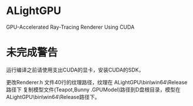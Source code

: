 # ALightGPU
GPU-Accelerated Ray-Tracing Renderer Using CUDA


# 未完成警告
运行编译之前请使用支出CUDA的显卡，安装CUDA的SDK，

更改Renderer.h 文件40行的纹理路径，纹理在 ALightGPU\bin\win64\Release路径下
复制模型文件(Teapot,Bunny .GPUModel)路径到D盘根目录，模型在ALightGPU\bin\win64\Release路径下。
